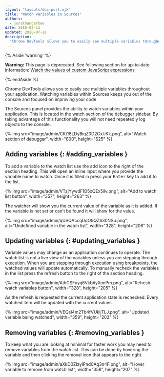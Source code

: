 ```yaml
---
layout: "layouts/doc-post.njk"
title: "Watch variables in Sources"
authors:
  - jonathangarbee
date: 2016-02-11
updated: 2020-07-10
description:
  "Chrome DevTools allows you to easily see multiple variables throughout your application."
---
```


{% Aside 'warning' %}

**Warning:** This page is deprecated. See following section for up-to-date information: [Watch the
values of custom JavaScript expressions][1]

{% endAside %}

Chrome DevTools allows you to easily see multiple variables throughout your application. Watching
variables within Sources keeps you out of the console and focused on improving your code.

The Sources panel provides the ability to watch variables within your application. This is located
in the watch section of the debugger sidebar. By taking advantage of this functionality you will not
need repeatedly log objects to the console.

{% Img src="image/admin/CKt18LDyBiqZ0D2GxUKk.png", alt="Watch section of debugger", width="800", height="625" %}

## Adding variables {: #adding_variables }

To add a variable to the watch list use the add icon to the right of the section heading. This will
open an inline input where you provide the variable name to watch. Once it is filled in press your
<kbd>Enter</kbd> key to add it to the list.

{% Img src="image/admin/VTzjYywdF1D5xQEx5iIv.png", alt="Add to watch list button", width="357", height="263" %}

The watcher will show you the current value of the variable as it is added. If the variable is not
set or can't be found it will show <Not Available> for the value.

{% Img src="image/admin/qUVQAccqDdO9QZS30NSu.png", alt="Undefined variable in the watch list", width="328", height="206" %}

## Updating variables {: #updating_variables }

Variable values may change as an application continues to operate. The watch list is not a live view
of the variables unless you are stepping through execution. When you are stepping through execution
using [breakpoints][2], the watched values will update automatically. To manually recheck the
variables in the list press the refresh button to the right of the section heading.

{% Img src="image/admin/AthCSFuyq6VkbAyXonPm.png", alt="Refresh watch variables button", width="328", height="205" %}

As the refresh is requested the current application state is rechecked. Every watched item will be
updated with the current values.

{% Img src="image/admin/VEQsI4m2Tb4fVUkijTLJ.png", alt="Updated variable being watched", width="359", height="202" %}

## Removing variables {: #removing_variables }

To keep what you are looking at minimal for faster work you may need to remove variables from the
watch list. This can be done by hovering the variable and then clicking the removal icon that
appears to the right.

{% Img src="image/admin/aXkD0ZIzyIPnd0Aq3n4F.png", alt="Hover variable to remove from watch list", width="358", height="207" %}

[1]: /web/tools/chrome-devtools/javascript/reference#watch
[2]: /web/tools/chrome-devtools/javascript/breakpoints
